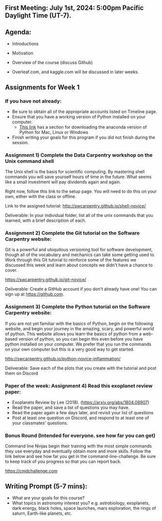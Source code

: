 ## First Meeting: July 1st, 2024: 5:00pm Pacific Daylight Time (UT-7).


## Agenda:
* Introductions
* Motivation
* Overview of the course (discuss Github)

* Overleaf.com, and kaggle.com will be discussed in later weeks.


## Assignments for Week 1

### If you have not already:
 * Be sure to obtain all of the appropriate accounts listed on Timeline page.
 * Ensure that you have a working version of Python installed on your computer.
   * [This link](https://carpentries.github.io/workshop-template/#python) has a section for downloading the anaconda version of Python for Mac, Linux or Windows
 * Finish writing your goals for this program if you did not finish during the session.

### Assignment 1) Complete the Data Carpentry workshop on the Unix command shell
The Unix shell is the basis for scientific computing. By mastering shell commands you will save
yourself hours of time in the future. What seems like a small investment will pay dividends again and again.

Right now, follow this link to the setup page. You will need to do this on your own, either with the class or offline.

Link to the assigned tutorial:
http://swcarpentry.github.io/shell-novice/

Deliverable:
  In your individual folder, list all of the unix commands that you learned, with a brief description of each.

### Assignment 2) Complete the Git tutorial on the Software Carpentry website:

Git is a powerful and ubiquitous versioning tool for software development,
though all of the vocabulary and mechanics can take some getting used to. Work through this Git tutorial to
reinforce some of the features we discussed this week and learn about concepts we didn't have a chance to cover.

https://swcarpentry.github.io/git-novice/

Deliverable:
  Create a GitHub account if you don't already have one! You can sign up at https://github.com.

### Assignment 3) Complete the Python tutorial on the Software Carpentry website:

If you are not yet familiar with the basics of Python, begin on the following website, and begin your
journey in the amazing, scary, and powerful world of python. This website allows you learn the basics
of python from a web-based version of python, so you can begin this even before you have python installed
on your computer. We prefer that you run the commands on your own computer but this is a very good way to
get started.

http://swcarpentry.github.io/python-novice-inflammation/

Deliverable:
   Save each of the plots that you create with the tutorial and post them on Discord

### Paper of the week: Assignment 4) Read this exoplanet review paper:

* Exoplanets Review by Lee (2018). (https://arxiv.org/abs/1804.08907)
* Read the paper, and save a list of questions you may have.
* Read the paper again a few days later, and revisit your list of questions
* Post at least one question on Discord, and respond to at least one of your classmates' questions.



### Bonus Round (Intended for everyone. see how far you can get)
Command line Ninjas begin their training with the most simple commands they use everyday and eventually obtain
more and more skills. Follow the link below and see how far you get in the command-line-challenge. Be sure to
keep track of you progress so that you can report back.

https://cmdchallenge.com

## Writing Prompt (5-7 mins):
* What are your goals for this course?
* What topics in astronomy interest you? e.g. astrobiology, exoplanets, dark energy, black holes, space launches, mars exploration, the rings of saturn, Earth-like planets, etc.
